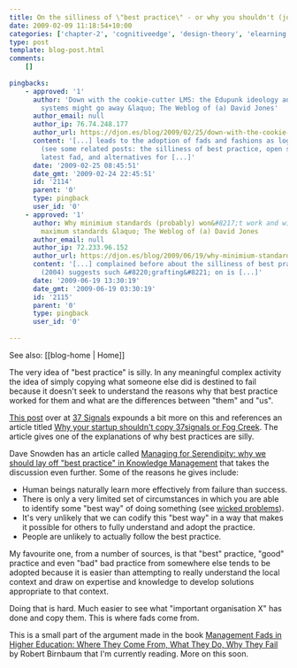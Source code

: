 ```yaml
---
title: On the silliness of \"best practice\" - or why you shouldn't (just) copy successful organisations
date: 2009-02-09 11:18:54+10:00
categories: ['chapter-2', 'cognitiveedge', 'design-theory', 'elearning', 'missingps', 'thesis']
type: post
template: blog-post.html
comments:
    []
    
pingbacks:
    - approved: '1'
      author: 'Down with the cookie-cutter LMS: the Edupunk ideology and why integrated
        systems might go away &laquo; The Weblog of (a) David Jones'
      author_email: null
      author_ip: 76.74.248.177
      author_url: https://djon.es/blog/2009/02/25/down-with-the-cookie-cutter-lms-the-edupunk-ideology-and-why-integrated-systems-might-go-away/
      content: '[...] leads to the adoption of fads and fashions as logical decision making
        (see some related posts: the silliness of best practice, open source LMS - the
        latest fad, and alternatives for [...]'
      date: '2009-02-25 08:45:51'
      date_gmt: '2009-02-24 22:45:51'
      id: '2114'
      parent: '0'
      type: pingback
      user_id: '0'
    - approved: '1'
      author: Why minimium standards (probably) won&#8217;t work and will probably become
        maximum standards &laquo; The Weblog of (a) David Jones
      author_email: null
      author_ip: 72.233.96.152
      author_url: https://djon.es/blog/2009/06/19/why-minimium-standards-probably-wont-work-and-will-probably-become-maximum-standards/
      content: '[...] complained before about the silliness of best practices. As Cavallo
        (2004) suggests such &#8220;grafting&#8221; on is [...]'
      date: '2009-06-19 13:30:19'
      date_gmt: '2009-06-19 03:30:19'
      id: '2115'
      parent: '0'
      type: pingback
      user_id: '0'
    
---
```


See also: [[blog-home | Home]]

The very idea of "best practice" is silly. In any meaningful complex activity the idea of simply copying what someone else did is destined to fail because it doesn't seek to understand the reasons why that best practice worked for them and what are the differences between "them" and "us".

[This post](http://www.37signals.com/svn/posts/1561-why-you-shouldnt-copy-us-or-anyone-else) over at [37 Signals](http://www.37signals.com/) expounds a bit more on this and references an article titled [Why your startup shouldn't copy 37signals or Fog Creek](http://onstartups.com/home/tabid/3339/bid/8354//Why-Your-Startup-Shouldn-t-Copy-37signals-or-Fog-Creek.aspx). The article gives one of the explanations of why best practices are silly.

Dave Snowden has an article called [Managing for Serendipity: why we should lay off "best practice" in Knowledge Management](http://www.cognitive-edge.com/articledetails.php?articleid=39) that takes the discussion even further. Some of the reasons he gives include:

- Human beings naturally learn more effectively from failure than success.
- There is only a very limited set of circumstances in which you are able to identify some "best way" of doing something (see [wicked problems](http://en.wikipedia.org/wiki/Wicked_problem)).
- It's very unlikely that we can codify this "best way" in a way that makes it possible for others to fully understand and adopt the practice.
- People are unlikely to actually follow the best practice.

My favourite one, from a number of sources, is that "best" practice, "good" practice and even "bad" bad practice from somewhere else tends to be adopted because it is easier than attempting to really understand the local context and draw on expertise and knowledge to develop solutions appropriate to that context.

Doing that is hard. Much easier to see what "important organisation X" has done and copy them. This is where fads come from.

This is a small part of the argument made in the book [Management Fads in Higher Education: Where They Come From, What They Do, Why They Fail](http://www.amazon.com/Management-Fads-Higher-Education-education/dp/book-citations/0787944564) by Robert Birnbaum that I'm currently reading. More on this soon.